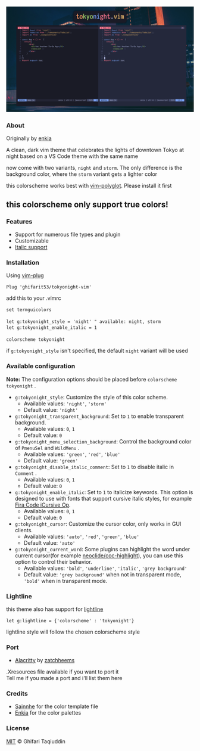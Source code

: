 <p align="center">
	<img src="pictures/screenshot.png">
</p>

### About

Originally by [enkia](https://github.com/enkia/tokyo-night-vscode-theme)

A clean, dark vim theme that celebrates the lights of downtown Tokyo at night based on a VS Code theme with the same name

now come with two variants, `night` and `storm`. The only difference is the background color, where the `storm` variant gets a lighter color

this colorscheme works best with [vim-polyglot](https://github.com/sheerun/vim-polyglot). Please install it first

## this colorscheme only support true colors!

### Features

- Support for numerous file types and plugin
- Customizable
- [Italic support](https://github.com/sainnhe/icursive-nerd-font)

### Installation

Using [vim-plug](https://github.com/junegunn/vim-plug)

```vim
Plug 'ghifarit53/tokyonight-vim'
```

add this to your .vimrc

```vim
set termguicolors

let g:tokyonight_style = 'night' " available: night, storm
let g:tokyonight_enable_italic = 1

colorscheme tokyonight
```

if `g:tokyonight_style` isn't specified, the default `night` variant will be used

### Available configuration

**Note:** The configuration options should be placed before `colorscheme tokyonight` .

- `g:tokyonight_style`: Customize the style of this color scheme.
  - Available values: `'night'`, `'storm'`
  - Default value: `'night'`
- `g:tokyonight_transparent_background`: Set to `1` to enable transparent background.
  - Available values: `0`, `1`
  - Default value: `0`
- `g:tokyonight_menu_selection_background`: Control the background color of `PmenuSel` and `WildMenu` .
  - Available values: `'green'`, `'red'`, `'blue'`
  - Default value: `'green'`
- `g:tokyonight_disable_italic_comment`: Set to `1` to disable italic in `Comment` .
  - Available values: `0`, `1`
  - Default value: `0`
- `g:tokyonight_enable_italic`: Set to `1` to italicize keywords. This option is designed to use with fonts that support cursive italic styles, for example [Fira Code iCursive Op](https://github.com/sainnhe/icursive-nerd-font).
  - Available values: `0`, `1`
  - Default value: `0`
- `g:tokyonight_cursor`: Customize the cursor color, only works in GUI clients.
  - Available values: `'auto'`, `'red'`, `'green'`, `'blue'`
  - Default value: `'auto'`
- `g:tokyonight_current_word`: Some plugins can highlight the word under current cursor(for example [neoclide/coc-highlight](https://github.com/neoclide/coc-highlight)), you can use this option to control their behavior.
  - Available values: `'bold'`, `'underline'`, `'italic'`, `'grey background'`
  - Default value: `'grey background'` when not in transparent mode, `'bold'` when in transparent mode.

### Lightline

this theme also has support for [lightline](https://github.com/itchyny/lightline.vim)

```vim
let g:lightline = {'colorscheme' : 'tokyonight'}
```

lightline style will follow the chosen colorscheme style

### Port

- [Alacritty](https://github.com/zatchheems/tokyo-night-alacritty-theme) by [zatchheems](https://github.com/zatchheems)

.Xresources file available if you want to port it<br>
Tell me if you made a port and i'll list them here<br>

### Credits

- [Sainnhe](https://github.com/sainnhe) for the color template file
- [Enkia](https://github.com/enkia) for the color palettes

### License

[MIT](./LICENSE) © Ghifari Taqiuddin
